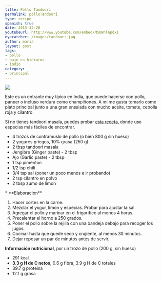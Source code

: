 ```yaml
---
title: Pollo Tandoori 
permalink: polloTandoori
type: recipe
spanish: true
date: 2015-12-20
youtubeurl: http://www.youtube.com/embed/MSUWnlApdxI
eyecatcher: /images/tandoori.jpg
author: maria
layout: post
tags: 
- pollo
- bajo en hidratos
- indio
category: 
- principal
---
```


<img src="https://farm1.staticflickr.com/292/31698817095_ca8f8c24ec_o_d.jpg" />

Este es un entrante muy típico en India, que puede hacerse con pollo, paneer o incluso verdura como champiñones. A mí me gusta tomarlo como plato principal junto a una gran ensalada con mucho aceite, tomate, cebolla roja y cilantro.

Si no tienes tandoori masala, puedes probar [esta receta](http://maria.recipes/polloTandoori2), donde uso especias más fáciles de encontrar.

<ul>
  <li>4 trozos de contramuslo de pollo (o bien 800 g sin hueso)</li>
  <li>2 yogures griegos, 10% grasa (250 g)</li>
  <li>2 tbsp tandoori masala</li>
  <li>Jengibre (Ginger paste) - 2 tbsp</li>
  <li>Ajo (Garlic paste) - 2 tbsp</li>
  <li>1 tsp pimenton</li>
  <li>1/2 tsp chili</li>
  <li>3/4 tsp sal (poner un poco menos e ir probando)</li>
  <li>2 tsp cilantro en polvo</li>
  <li>2 tbsp zumo de limon</li>
</ul>
* **Elaboracion**

  1. Hacer cortes en la carne.
  2. Mezclar el yogur, limon y especias. Probar para ajustar la sal.
  3. Agregar el pollo y marinar en el frigorifico al menos 4 horas.
  4. Precalentar el horno a 250 grados.
  5. Poner el pollo sobre la rejilla con una bandeja debajo para recoger los jugos.
  6. Cocinar hasta que quede seco y crujiente, al menos 30 minutos.
  7. Dejar reposar un par de minutos antes de servir.

**Información nutricional**, por un trozo de pollo (200 g, sin hueso)
  - 291 kcal
  - **3.3 g H de C netos**, 0.6 g fibra, 3.9 g H de C totales
  - 39.7 g proteina
  - 12.1 g grasa